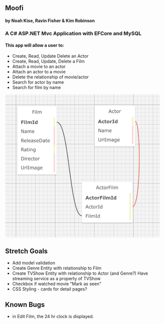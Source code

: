 ## Moofi

#### by Noah Kise, Ravin Fisher & Kim Robinson

### A C# ASP.NET Mvc Application with EFCore and MySQL

#### This app will allow a user to:
- Create, Read, Update Delete an Actor
- Create, Read, Update, Delete a Film
- Attach a movie to an actor
- Attach an actor to a movie
- Delete the relationship of movie/actor
- Search for actor by name
- Search for film by name

![sql relationship diagram](./MovieDatabase/wwwroot/assets/images/sql_design.png)

## Stretch Goals
* Add model validation
* Create Genre Entity with relationship to Film
* Create TVShow Entity with relationship to Actor (and Genre?) Have streaming service as a property of TVShow
* Checkbox if watched movie "Mark as seen"
* CSS Styling - cards for detail pages?

## Known Bugs
- in Edit Film, the 24 hr clock is displayed.
